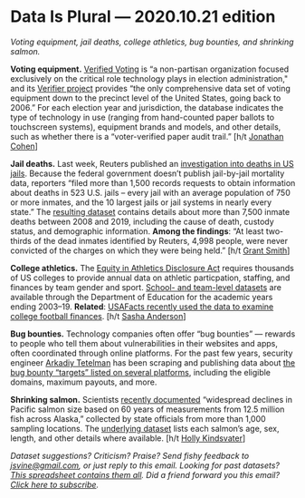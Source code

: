 Data Is Plural — 2020.10.21 edition
===================================

*Voting equipment, jail deaths, college athletics, bug bounties, and shrinking salmon.*


__Voting equipment.__ [Verified Voting](https://verifiedvoting.org/) is “a non-partisan organization focused exclusively on the critical role technology plays in election administration," and its [Verifier project](https://verifiedvoting.org/verifier/) provides “the only comprehensive data set of voting equipment down to the precinct level of the United States, going back to 2006.” For each election year and jurisdiction, the database indicates the type of technology in use (ranging from hand-counted paper ballots to touchscreen systems), equipment brands and models, and other details, such as whether there is a “voter-verified paper audit trail.” [h/t [Jonathan Cohen](https://twitter.com/jonpcohen)]


__Jail deaths.__ Last week, Reuters published an [investigation into deaths in US jails](https://www.reuters.com/investigates/special-report/usa-jails-deaths/). Because the federal government doesn’t publish jail-by-jail mortality data, reporters “filed more than 1,500 records requests to obtain information about deaths in 523 U.S. jails – every jail with an average population of 750 or more inmates, and the 10 largest jails or jail systems in nearly every state.” The [resulting dataset](https://www.reuters.com/investigates/special-report/usa-jails-graphic/) contains details about more than 7,500 inmate deaths between 2008 and 2019, including the cause of death, custody status, and demographic information. __Among the findings__: “At least two-thirds of the dead inmates identified by Reuters, 4,998 people, were never convicted of the charges on which they were being held.” [h/t [Grant Smith](https://twitter.com/grantmeaccess)]


__College athletics.__ The [Equity in Athletics Disclosure Act](https://www2.ed.gov/finaid/prof/resources/athletics/eada.html) requires thousands of US colleges to provide annual data on athletic particpation, staffing, and finances by team gender and sport. [School- and team-level datasets](https://ope.ed.gov/athletics/) are available through the Department of Education for the academic years ending 2003–19. __Related__: [USAFacts recently used the data to examine college football finances](https://usafacts.org/articles/coronavirus-college-football-profit-sec-acc-pac-12-big-ten-millions-fall-2020/). [h/t [Sasha Anderson](https://twitter.com/sashananderson)]


__Bug bounties.__ Technology companies often offer “bug bounties” — rewards to people who tell them about vulnerabilities in their websites and apps, often coordinated through online platforms. For the past few years, security engineer [Arkadiy Tetelman](https://twitter.com/arkadiyt) has been scraping and publishing data about [the bug bounty “targets” listed on several platforms](https://github.com/arkadiyt/bounty-targets-data), including the eligible domains, maximum payouts, and more.


__Shrinking salmon.__ Scientists [recently documented](https://www.nature.com/articles/s41467-020-17726-z) “widespread declines in Pacific salmon size based on 60 years of measurements from 12.5 million fish across Alaska,” collected by state officials from more than 1,000 sampling locations. The [underlying dataset](https://knb.ecoinformatics.org/view/doi:10.5063/F1707ZTM) lists each salmon’s age, sex, length, and other details where available. [h/t [Holly Kindsvater](https://twitter.com/HollyKindsvater/status/1298960157876027394)]


*Dataset suggestions? Criticism? Praise? Send fishy feedback to jsvine@gmail.com, or just reply to this email. Looking for past datasets? [This spreadsheet contains them all](https://docs.google.com/spreadsheets/d/1wZhPLMCHKJvwOkP4juclhjFgqIY8fQFMemwKL2c64vk). Did a friend forward you this email? [Click here to subscribe](https://tinyletter.com/data-is-plural).*